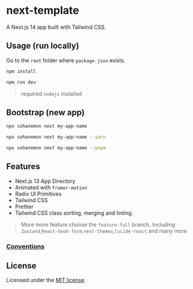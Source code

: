 # next-template

A Next.js 14 app built with Tailwind CSS.

## Usage (run locally)

Go to the `root` folder where `package.json` exists.

```bash
npm install
```

```bash
npm run dev
```

> required `nodejs` installed

## Bootstrap (new app)

```bash
npx sohanemon next my-app-name
```

```bash
npx sohanemon next my-app-name --yarn
```

```bash
npx sohanemon next my-app-name --pnpm
```

## Features

- Next.js 13 App Directory
- Animated with `framer-motion`
- Radix UI Primitives
- Tailwind CSS
- Prettier
- Tailwind CSS class sorting, merging and linting.

> More more feature choose the `feature-full` branch. Including `Zustand`,`React-hook-form`,`next-themes`,`lucide-react` and many more

### [Conventions](./CONVENTION.md)

## License

Licensed under the [MIT license](https://github.com/sohanemon/ui-init/blob/main/LICENSE).
